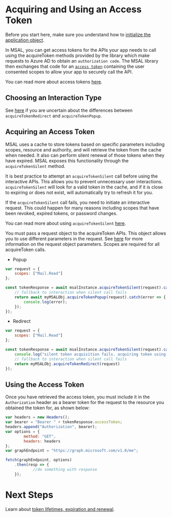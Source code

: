 # Acquiring and Using an Access Token

Before you start here, make sure you understand how to [initialize the application object](./initialization.md).

In MSAL, you can get access tokens for the APIs your app needs to call using the acquireToken methods provided by the library which make requests to Azure AD to obtain an `authorization code`. The MSAL library then exchanges that code for an [`access token`](https://docs.microsoft.com/azure/active-directory/develop/access-tokens) containing the user consented scopes to allow your app to securely call the API.

You can read more about access tokens [here](https://docs.microsoft.com/azure/active-directory/develop/access-tokens).

## Choosing an Interaction Type

See [here](./initialization.md#choosing-an-interaction-type) if you are uncertain about the differences between `acquireTokenRedirect` and `acquireTokenPopup`.

## Acquiring an Access Token

MSAL uses a cache to store tokens based on specific parameters including scopes, resource and authority, and will retrieve the token from the cache when needed. It also can perform silent renewal of those tokens when they have expired. MSAL exposes this functionality through the `acquireTokenSilent` method.

It is best practice to attempt an `acquireTokenSilent` call before using the interactive APIs. This allows you to prevent unnecessary user interactions. 
`acquireTokenSilent` will look for a valid token in the cache, and if it is close to expiring or does not exist, will automatically try to refresh it for you.

If the `acquireTokenSilent` call fails, you need to initiate an interactive request. This could happen for many reasons including scopes that have been revoked, expired tokens, or password changes.

You can read more about using `acquireTokenSilent` [here](./token-lifetimes.md).

You must pass a request object to the acquireToken APIs. This object allows you to use different parameters in the request. See [here](./request-response-object.md) for more information on the request object parameters. Scopes are required for all acquireToken calls.

- Popup
```javascript
var request = {
    scopes: ["Mail.Read"]
};

const tokenResponse = await msalInstance.acquireTokenSilent(request).catch(async (error) => {
    // fallback to interaction when silent call fails
    return await myMSALObj.acquireTokenPopup(request).catch(error => {
        console.log(error);
    });
});
```

- Redirect
```javascript
var request = {
    scopes: ["Mail.Read"]
};

const tokenResponse = await msalInstance.acquireTokenSilent(request).catch(error => {
    console.log("silent token acquisition fails. acquiring token using redirect");
    // fallback to interaction when silent call fails
    return myMSALObj.acquireTokenRedirect(request)
});
```

## Using the Access Token

Once you have retrieved the access token, you must include it in the `Authorization` header as a bearer token for the request to the resource you obtained the token for, as shown below:

```JavaScript
var headers = new Headers();
var bearer = "Bearer " + tokenResponse.accessToken;
headers.append("Authorization", bearer);
var options = {
        method: "GET",
        headers: headers
};
var graphEndpoint = "https://graph.microsoft.com/v1.0/me";

fetch(graphEndpoint, options)
    .then(resp => {
            //do something with response
    });
```

# Next Steps

Learn about [token lifetimes, expiration and renewal](./token-lifetimes.md).
